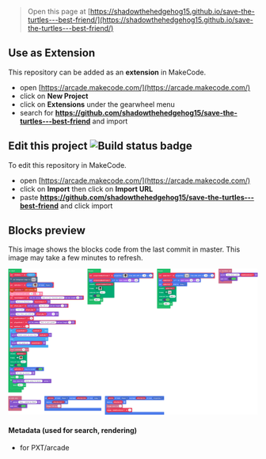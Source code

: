  


> Open this page at [https://shadowthehedgehog15.github.io/save-the-turtles---best-friend/](https://shadowthehedgehog15.github.io/save-the-turtles---best-friend/)

## Use as Extension

This repository can be added as an **extension** in MakeCode.

* open [https://arcade.makecode.com/](https://arcade.makecode.com/)
* click on **New Project**
* click on **Extensions** under the gearwheel menu
* search for **https://github.com/shadowthehedgehog15/save-the-turtles---best-friend** and import

## Edit this project ![Build status badge](https://github.com/shadowthehedgehog15/save-the-turtles---best-friend/workflows/MakeCode/badge.svg)

To edit this repository in MakeCode.

* open [https://arcade.makecode.com/](https://arcade.makecode.com/)
* click on **Import** then click on **Import URL**
* paste **https://github.com/shadowthehedgehog15/save-the-turtles---best-friend** and click import

## Blocks preview

This image shows the blocks code from the last commit in master.
This image may take a few minutes to refresh.

![A rendered view of the blocks](https://github.com/shadowthehedgehog15/save-the-turtles---best-friend/raw/master/.github/makecode/blocks.png)

#### Metadata (used for search, rendering)

* for PXT/arcade
<script src="https://makecode.com/gh-pages-embed.js"></script><script>makeCodeRender("{{ site.makecode.home_url }}", "{{ site.github.owner_name }}/{{ site.github.repository_name }}");</script>
